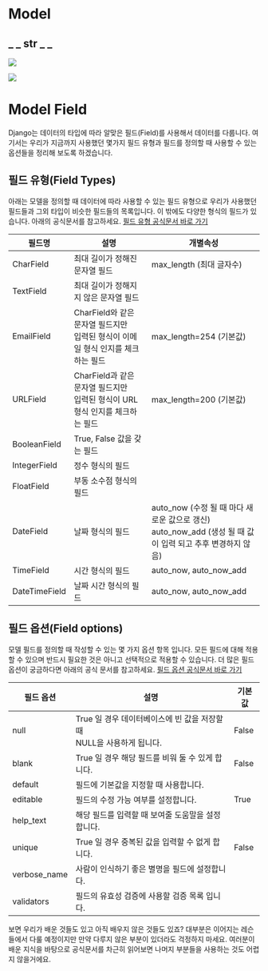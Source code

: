 # Model

## _ _ str _ _

![](C:\Users\jin47\AppData\Roaming\marktext\images\2023-04-18-23-01-10-image.png)

![](C:\Users\jin47\AppData\Roaming\marktext\images\2023-04-18-22-58-59-image.png)

# 

# Model Field

Django는 데이터의 타입에 따라 알맞은 필드(Field)를 사용해서 데이터를 다룹니다. 여기서는 우리가 지금까지 사용했던 몇가지 필드 유형과 필드를 정의할 때 사용할 수 있는 옵션들을 정리해 보도록 하겠습니다.

## 필드 유형(Field Types)

아래는 모델을 정의할 때 데이터에 따라 사용할 수 있는 필드 유형으로 우리가 사용했던 필드들과 그외 타입이 비슷한 필드들의 목록입니다. 이 밖에도 다양한 형식의 필드가 있습니다. 아래의 공식문서를 참고하세요. [필드 유형 공식문서 바로 가기](https://docs.djangoproject.com/en/2.2/ref/models/fields/#model-field-types)

| 필드명           | 설명                                                   | 개별속성                                                                         |
| ------------- | ---------------------------------------------------- | ---------------------------------------------------------------------------- |
| CharField     | 최대 길이가 정해진 문자열 필드                                    | max_length (최대 글자수)                                                          |
| TextField     | 최대 길이가 정해지지 않은 문자열 필드                                |                                                                              |
| EmailField    | CharField와 같은 문자열 필드지만<br>입력된 형식이 이메일 형식 인지를 체크하는 필드 | max_length=254 (기본값)                                                         |
| URLField      | CharField과 같은 문자열 필드지만<br>입력된 형식이 URL 형식 인지를 체크하는 필드 | max_length=200 (기본값)                                                         |
| BooleanField  | True, False 값을 갖는 필드                                 |                                                                              |
| IntegerField  | 정수 형식의 필드                                            |                                                                              |
| FloatField    | 부동 소수점 형식의 필드                                        |                                                                              |
| DateField     | 날짜 형식의 필드                                            | auto_now (수정 될 때 마다 새로운 값으로 갱신)<br>auto_now_add (생성 될 때 값이 입력 되고 추후 변경하지 않음) |
| TimeField     | 시간 형식의 필드                                            | auto_now, auto_now_add                                                       |
| DateTimeField | 날짜 시간 형식의 필드                                         | auto_now, auto_now_add                                                       |

## 필드 옵션(Field options)

모델 필드를 정의할 때 작성할 수 있는 몇 가지 옵션 항목 입니다. 모든 필드에 대해 적용할 수 있으며 반드시 필요한 것은 아니고 선택적으로 적용할 수 있습니다. 더 많은 필드 옵션이 궁금하다면 아래의 공식 문서를 참고하세요. [필드 옵션 공식문서 바로 가기](https://docs.djangoproject.com/en/2.2/ref/models/fields/#field-options)

| 필드 옵션        | 설명                                              | 기본값   |
| ------------ | ----------------------------------------------- | ----- |
| null         | True 일 경우 데이터베이스에 빈 값을 저장할 때<br>NULL을 사용하게 됩니다. | False |
| blank        | True 일 경우 해당 필드를 비워 둘 수 있게 합니다.                 | False |
| default      | 필드에 기본값을 지정할 때 사용합니다.                           |       |
| editable     | 필드의 수정 가능 여부를 설정합니다.                            | True  |
| help_text    | 해당 필드를 입력할 때 보여줄 도움말을 설정합니다.                    |       |
| unique       | True 일 경우 중복된 값을 입력할 수 없게 합니다.                  | False |
| verbose_name | 사람이 인식하기 좋은 별명을 필드에 설정합니다.                      |       |
| validators   | 필드의 유효성 검증에 사용할 검증 목록 입니다.                      |       |

보면 우리가 배운 것들도 있고 아직 배우지 않은 것들도 있죠? 대부분은 이어지는 레슨들에서 다룰 예정이지만 만약 다루지 않은 부분이 있더라도 걱정하지 마세요. 여러분이 배운 지식을 바탕으로 공식문서를 차근히 읽어보면 나머지 부분들을 사용하는 것도 어렵지 않을거에요.

